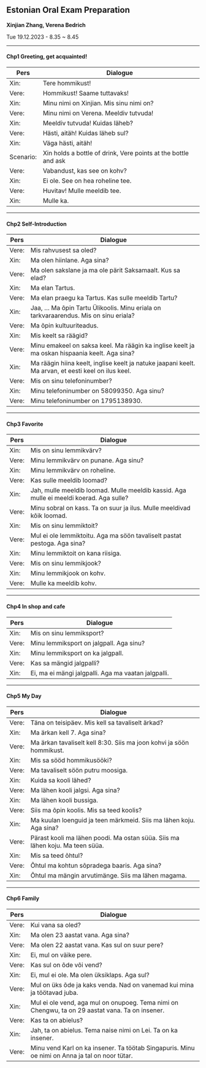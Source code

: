 ## Estonian Oral Exam Preparation

**Xinjian Zhang, Verena Bedrich**

Tue 19.12.2023 - 8.35 ~ 8.45    

----

#### Chp1 Greeting, get acquainted!

| Pers | Dialogue |
| ---- | ---- |
| Xin: | Tere hommikust! |
| Vere: | Hommikust! Saame tuttavaks! |
| Xin: | Minu nimi on Xinjian. Mis sinu nimi on? |
| Vere: | Minu nimi on Verena. Meeldiv tutvuda! |
| Xin: | Meeldiv tutvuda! Kuidas läheb? |
| Vere: | Hästi, aitäh! Kuidas läheb sul? |
| Xin: | Väga hästi, aitäh! |
| Scenario: | Xin holds a bottle of drink, Vere points at the bottle and ask |
| Vere: | Vabandust, kas see on kohv? |
| Xin: | Ei ole. See on hea roheline tee. |
| Vere: | Huvitav! Mulle meeldib tee. |
| Xin: | Mulle ka. |

----

#### Chp2 Self-Introduction

| Pers | Dialogue |
| ---- | ---- |
| Vere: | Mis rahvusest sa oled? |
| Xin: | Ma olen hiinlane. Aga sina? |
| Vere: | Ma olen sakslane ja ma ole pärit Saksamaalt. Kus sa elad? |
| Xin: | Ma elan Tartus. |
| Vere: | Ma elan praegu ka Tartus. Kas sulle meeldib Tartu? |
| Xin: | Jaa, …   Ma õpin Tartu Ülikoolis. Minu eriala on tarkvaraarendus. Mis on sinu eriala? |
| Vere: | Ma õpin kultuuriteadus. |
| Xin: | Mis keelt sa räägid? |
| Vere: | Minu emakeel on saksa keel. Ma räägin ka inglise keelt ja ma oskan hispaania keelt. Aga sina? |
| Xin: | Ma räägin hiina keelt, inglise keelt ja natuke jaapani keelt. Ma arvan, et eesti keel on ilus keel. |
| Vere: | Mis on sinu telefoninumber? |
| Xin: | Minu telefoninumber on 58099350. Aga sinu? |
| Vere: | Minu telefoninumber on 1795138930. |

----

#### Chp3 Favorite

| Pers | Dialogue |
| ---- | ---- |
| Xin: | Mis on sinu lemmikvärv? |
| Vere: | Minu lemmikvärv on punane. Aga sinu? |
| Xin: | Minu lemmikvärv on roheline. |
| Vere: | Kas sulle meeldib loomad? |
| Xin: | Jah, mulle meeldib loomad. Mulle meeldib kassid. Aga mulle ei meeldi koerad. Aga sulle? |
| Vere: | Minu sobral on kass. Ta on suur ja ilus. Mulle meeldivad kõik loomad. |
| Xin: | Mis on sinu lemmiktoit? |
| Vere: | Mul ei ole lemmiktoitu. Aga ma söön tavaliselt pastat pestoga. Aga sina? |
| Xin: | Minu lemmiktoit on kana riisiga. |
| Vere: | Mis on sinu lemmikjook? |
| Xin: | Minu lemmikjook on kohv. |
| Vere: | Mulle ka meeldib kohv. |

----

#### Chp4 In shop and cafe

| Pers | Dialogue |
| ---- | ---- |
| Xin: | Mis on sinu lemmiksport? |
| Vere: | Minu lemmiksport on jalgpall. Aga sinu? |
| Xin: | Minu lemmiksport on ka jalgpall. |
| Vere: | Kas sa mängid jalgpalli? |
| Xin: | Ei, ma ei mängi jalgpalli. Aga ma vaatan jalgpalli. |

----

#### Chp5 My Day

| Pers | Dialogue |
| ---- | ---- |
| Vere: | Täna on teisipäev. Mis kell sa tavaliselt ärkad? |
| Xin: | Ma ärkan kell 7. Aga sina? |
| Vere: | Ma ärkan tavaliselt kell 8:30. Siis ma joon kohvi ja söön hommikust. |
| Xin: | Mis sa sööd hommikusööki? |
| Vere: | Ma tavaliselt söön putru moosiga. |
| Xin: | Kuida sa kooli lähed? |
| Vere: | Ma lähen kooli jalgsi. Aga sina? |
| Xin: | Ma lähen kooli bussiga. |
| Vere: | Siis ma õpin koolis. Mis sa teed koolis? |
| Xin: | Ma kuulan loenguid ja teen märkmeid. Siis ma lähen koju. Aga sina? |
| Vere: | Pärast kooli ma lähen poodi. Ma ostan süüa. Siis ma lähen koju. Ma teen süüa. |
| Xin: | Mis sa teed õhtul? |
| Vere: | Õhtul ma kohtun sõpradega baaris. Aga sina? |
| Xin: | Õhtul ma mängin arvutimänge. Siis ma lähen magama. |

----

#### Chp6 Family

| Pers | Dialogue |
| ---- | ---- |
| Vere: | Kui vana sa oled? |
| Xin: | Ma olen 23 aastat vana. Aga sina? |
| Vere: | Ma olen 22 aastat vana. Kas sul on suur pere? |
| Xin: | Ei, mul on väike pere. |
| Vere: | Kas sul on õde või vend? |
| Xin: | Ei, mul ei ole. Ma olen üksiklaps. Aga sul? |
| Vere: | Mul on üks õde ja kaks venda. Nad on vanemad kui mina ja töötavad juba. |
| Xin: | Mul ei ole vend, aga mul on onupoeg. Tema nimi on Chengwu, ta on 29 aastat vana. Ta on insener. |
| Vere: | Kas ta on abielus? |
| Xin: | Jah, ta on abielus. Tema naise nimi on Lei. Ta on ka insener. |
| Vere: | Minu vend Karl on ka insener. Ta töötab Singapuris. Minu oe nimi on Anna ja tal on noor tütar. |

